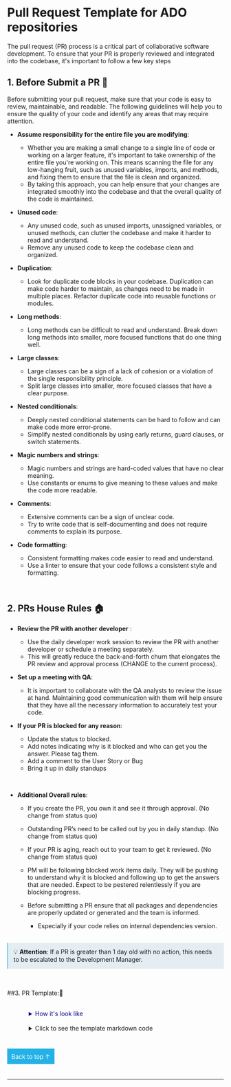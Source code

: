 # Pull Request Template for ADO repositories

The pull request (PR) process is a critical part of collaborative software development. To ensure that your PR is properly reviewed and integrated into the codebase, it's important to follow a few key steps

## **1. Before Submit a PR** 📢

Before submitting your pull request, make sure that your code is easy to review, maintainable, and readable. The following guidelines will help you to ensure the quality of your code and identify any areas that may require attention.

- **Assume responsibility for the entire file you are modifying**: 
  - Whether you are making a small change to a single line of code or working on a larger feature, it's important to take ownership of the entire file you're working on. This means scanning the file for any low-hanging fruit, such as unused variables, imports, and methods, and fixing them to ensure that the file is clean and organized. 
  - By taking this approach, you can help ensure that your changes are integrated smoothly into the codebase and that the overall quality of the code is maintained.

- **Unused code**: 
  - Any unused code, such as unused imports, unassigned variables, or unused methods, can clutter the codebase and make it harder to read and understand. 
  - Remove any unused code to keep the codebase clean and organized.

- **Duplication**: 
  - Look for duplicate code blocks in your codebase. Duplication can make code harder to maintain, as changes need to be made in multiple places. Refactor duplicate code into reusable functions or modules.

- **Long methods**: 
  - Long methods can be difficult to read and understand. Break down long methods into smaller, more focused functions that do one thing well.

- **Large classes**: 
  - Large classes can be a sign of a lack of cohesion or a violation of the single responsibility principle. 
  - Split large classes into smaller, more focused classes that have a clear purpose.

- **Nested conditionals**: 
  - Deeply nested conditional statements can be hard to follow and can make code more error-prone. 
  - Simplify nested conditionals by using early returns, guard clauses, or switch statements.

- **Magic numbers and strings**: 
  - Magic numbers and strings are hard-coded values that have no clear meaning. 
  - Use constants or enums to give meaning to these values and make the code more readable.

- **Comments**: 
  - Extensive comments can be a sign of unclear code. 
  - Try to write code that is self-documenting and does not require comments to explain its purpose.

- **Code formatting**: 
  - Consistent formatting makes code easier to read and understand. 
  - Use a linter to ensure that your code follows a consistent style and formatting.

<br />

## **2. PRs House Rules** 🏠

- **Review the PR with another developer** :
  - Use the daily developer work session to review the PR with another developer or schedule a meeting separately.
  - This will greatly reduce the back-and-forth churn that elongates the PR review and approval process (CHANGE to the current process).

- **Set up a meeting with QA**: 
  - It is important to collaborate with the QA analysts to review the issue at hand. Maintaining good communication with them will help ensure that they have all the necessary information to accurately test your code.

- **If your PR is blocked for any reason**:  
  - Update the status to blocked.  
  - Add notes indicating why is it blocked and who can get you the answer.  Please tag them.
  - Add a comment to the User Story or Bug
  - Bring it up in daily standups

<br />

- **Additional Overall rules**: 
  - If you create the PR, you own it and see it through approval. (No change from status quo)

  - Outstanding PR’s need to be called out by you in daily standup. (No change from status quo)

  - If your PR is aging, reach out to your team to get it reviewed. (No change from status quo)

  - PM will be following blocked work items daily. They will be pushing to understand why it is blocked and following up to get the answers that are needed. Expect to be pestered relentlessly if you are blocking progress.

  - Before submitting a PR ensure that all packages and dependencies are properly updated or generated and the team is informed.
    - Especially if your code relies on internal dependencies version.  

<br />

<div style="border-left: 2px solid #5bc0de; background:#e3edf2; padding: 0.8rem;" >
<span >
💡 <b>Attention</b>: If a PR is greater than 1 day old with no action, this needs to be escalated to the Development Manager. 
</span>
</div>

<br />


<br>

##3. PR Template:🚧

<br />

<details style="padding-left: 50px; color: darkBlue">
<summary>How it's look like</summary>

  
### Description: 

	A small paragraph description

### Has QA tested this feature?
- [ ] Yes
- [ ] No


### Where should the reviewer start?

	At lamp5\lamp5-audit\src\engines\DuplicateRows.Engine.ts

### Does this add new dependencies or tech debt? Is there an installation procedure? (yarn, npm, NuGet, etc.)
- [ ] Yes
- [ ] No

### Does this work have unit and/or component tests?
- [ ] Yes
- [ ] Not Yet
- [ ] No

### How should this be manually tested?

	By uploading an audit file with duplicate entries and running lamp5-audit locally

### Any background context you want to provide?

	Acceptance criteria have been met, duplicate items should be displayed as expected

### Screencap (Gif or image):

	See screenshots of the expected result below:

</details>

<br/>


<details style="padding-left: 50px; color: dark-blue">
<summary>Click to see the template markdown code</summary>

```

### Description: 

	A small paragraph description

### Has QA tested this feature?
- [ ] Yes
- [ ] No


### Where should the reviewer start?

	At lamp5\lamp5-audit\src\engines\DuplicateRows.Engine.ts

### Does this add new dependencies or tech debt? Is there an installation procedure? (yarn, npm, NuGet, etc.)
- [ ] Yes
- [ ] No

### Does this work have unit and/or component tests?
- [ ] Yes
- [ ] Not Yet
- [ ] No

### How should this be manually tested?

	By uploading an audit file with duplicate entries and running lamp5-audit locally

### Any background context you want to provide?

	Acceptance criteria have been met, duplicate items should be displayed as expected

### Screencap (Gif or image):

	See screenshots of the expected result below:


```
</details>

<br />

<br/>

<a style="background: #24b1e6; color: #fff; padding: 0.6rem; text-decoration:none;" href="#">Back to top ↑ </a>

<br/>

---








